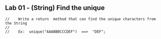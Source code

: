 ## Lab 01 -  (String) Find the unique
    //    Write a return  method that can find the unique characters from the String
    //
    //    Ex:  unique("AAABBBCCCDEF")  ==>  "DEF";     

